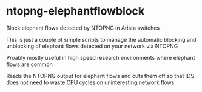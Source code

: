 # ntopng-elephantflowblock
Block elephant flows detected by NTOPNG in Arista switches

This is just a couple of simple scripts to manage the automatic blocking and unblocking of elephant flows detected on your network via NTOPNG

Proably mostly useful in high speed research environments where elephant flows are common

Reads the NTOPNG output for elephant flows and cuts them off so that IDS does not need to waste CPU cycles on uninteresting network flows
